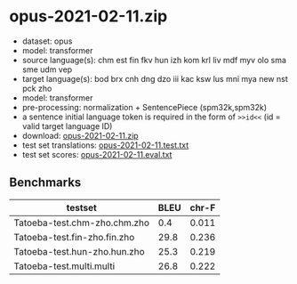 # opus-2021-02-11.zip

* dataset: opus
* model: transformer
* source language(s): chm est fin fkv hun izh kom krl liv mdf myv olo sma sme udm vep
* target language(s): bod brx cnh dng dzo iii kac ksw lus mni mya new nst pck zho
* model: transformer
* pre-processing: normalization + SentencePiece (spm32k,spm32k)
* a sentence initial language token is required in the form of `>>id<<` (id = valid target language ID)
* download: [opus-2021-02-11.zip](https://object.pouta.csc.fi/Tatoeba-MT-models/fiu-sit/opus-2021-02-11.zip)
* test set translations: [opus-2021-02-11.test.txt](https://object.pouta.csc.fi/Tatoeba-MT-models/fiu-sit/opus-2021-02-11.test.txt)
* test set scores: [opus-2021-02-11.eval.txt](https://object.pouta.csc.fi/Tatoeba-MT-models/fiu-sit/opus-2021-02-11.eval.txt)

## Benchmarks

| testset               | BLEU  | chr-F |
|-----------------------|-------|-------|
| Tatoeba-test.chm-zho.chm.zho 	| 0.4 	| 0.011 |
| Tatoeba-test.fin-zho.fin.zho 	| 29.8 	| 0.236 |
| Tatoeba-test.hun-zho.hun.zho 	| 25.3 	| 0.219 |
| Tatoeba-test.multi.multi 	| 26.8 	| 0.222 |

